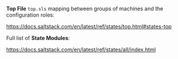 **Top File** `top.sls` mapping between groups of machines and the configuration roles:

<https://docs.saltstack.com/en/latest/ref/states/top.html#states-top>

Full list of **State Modules**:

<https://docs.saltstack.com/en/latest/ref/states/all/index.html>
